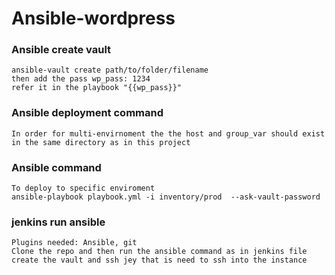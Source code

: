 # Ansible-wordpress
### Ansible create vault
```
ansible-vault create path/to/folder/filename
then add the pass wp_pass: 1234
refer it in the playbook "{{wp_pass}}"
```
### Ansible deployment command
```
In order for multi-envirnoment the the host and group_var should exist in the same directory as in this project
```
### Ansible command
```
To deploy to specific enviroment
ansible-playbook playbook.yml -i inventory/prod  --ask-vault-password
```
### jenkins run ansible 
```
Plugins needed: Ansible, git
Clone the repo and then run the ansible command as in jenkins file
create the vault and ssh jey that is need to ssh into the instance
```